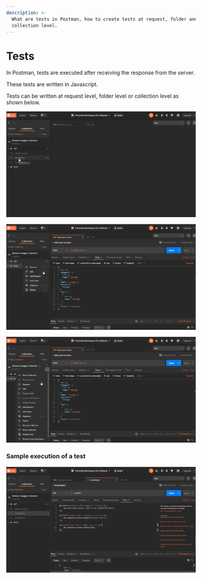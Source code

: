 ```yaml
---
description: >-
  What are tests in Postman, how to create tests at request, folder and
  collection level.
---
```


# Tests

In Postman, tests are executed after receiving the response from the server.

These tests are written in Javascript.

Tests can be written at request level, folder level or collection level as shown below.

![Writing tests at the Request level](.gitbook/assets/testsrequest.gif)

![Writing tests at the Folder level](.gitbook/assets/testsfolder.gif)

![Writing tests at the Collection level](.gitbook/assets/testscollection.gif)

### Sample execution of a test

![Run a test and check Test results](.gitbook/assets/running-a-test.gif)

